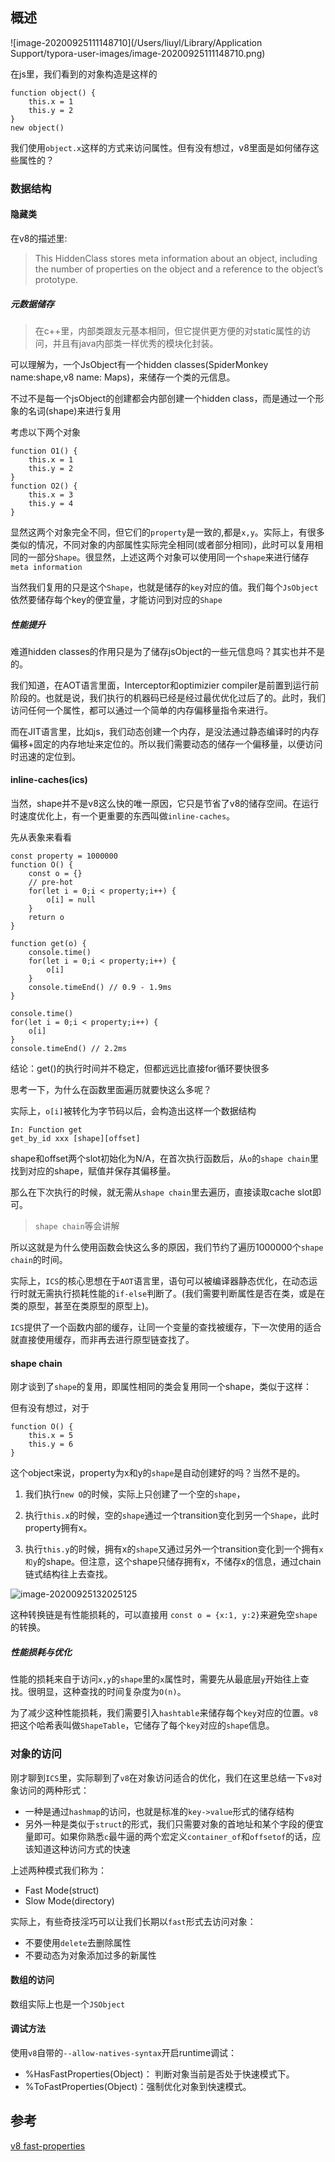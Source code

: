 ## 概述

![image-20200925111148710](/Users/liuyl/Library/Application Support/typora-user-images/image-20200925111148710.png)

在js里，我们看到的对象构造是这样的

```
function object() {
	this.x = 1
	this.y = 2
}
new object()
```

我们使用`object.x`这样的方式来访问属性。但有没有想过，v8里面是如何储存这些属性的？



### 数据结构

#### 隐藏类

在v8的描述里:

> This HiddenClass stores meta information about an object, including the number of properties on the object and a reference to the object’s prototype.



##### 元数据储存

> 在c++里，内部类跟友元基本相同，但它提供更方便的对static属性的访问，并且有java内部类一样优秀的模块化封装。

可以理解为，一个JsObject有一个hidden classes(SpiderMonkey name:shape,v8 name: Maps)，来储存一个类的元信息。

不过不是每一个jsObject的创建都会内部创建一个hidden class，而是通过一个形象的名词(shape)来进行复用

考虑以下两个对象

```
function O1() {
	this.x = 1
	this.y = 2
}
function O2() {
	this.x = 3
	this.y = 4
}
```

显然这两个对象完全不同，但它们的`property`是一致的,都是`x,y`。实际上，有很多类似的情况，不同对象的内部属性实际完全相同(或者部分相同)，此时可以复用相同的一部分`Shape`。很显然，上述这两个对象可以使用同一个`shape`来进行储存`meta information`

当然我们复用的只是这个`Shape`，也就是储存的`key`对应的值。我们每个`JsObject`依然要储存每个key的便宜量，才能访问到对应的`Shape`



##### 性能提升

难道hidden classes的作用只是为了储存jsObject的一些元信息吗？其实也并不是的。

我们知道，在AOT语言里面，Interceptor和optimizier compiler是前置到运行前阶段的。也就是说，我们执行的机器码已经是经过最优优化过后了的。此时，我们访问任何一个属性，都可以通过一个简单的内存偏移量指令来进行。

而在JIT语言里，比如js，我们动态创建一个内存，是没法通过静态编译时的内存偏移+固定的内存地址来定位的。所以我们需要动态的储存一个偏移量，以便访问时迅速的定位到。



#### inline-caches(ics)

当然，shape并不是v8这么快的唯一原因，它只是节省了v8的储存空间。在运行时速度优化上，有一个更重要的东西叫做`inline-caches`。

先从表象来看看

```
const property = 1000000
function O() {
	const o = {}
	// pre-hot
	for(let i = 0;i < property;i++) {
		o[i] = null
	}
	return o
}

function get(o) {
	console.time()
	for(let i = 0;i < property;i++) {
		o[i]
	}
	console.timeEnd() // 0.9 - 1.9ms
}

console.time()
for(let i = 0;i < property;i++) {
	o[i]
}
console.timeEnd() // 2.2ms
```

结论：get()的执行时间并不稳定，但都远远比直接for循环要快很多

思考一下，为什么在函数里面遍历就要快这么多呢？

实际上，`o[i]`被转化为字节码以后，会构造出这样一个数据结构

```
In: Function get
get_by_id xxx [shape][offset]
```

shape和offset两个slot初始化为N/A，在首次执行函数后，从`o`的`shape chain`里找到对应的shape，赋值并保存其偏移量。

那么在下次执行的时候，就无需从`shape chain`里去遍历，直接读取cache slot即可。

> `shape chain`等会讲解

所以这就是为什么使用函数会快这么多的原因，我们节约了遍历1000000个`shape chain`的时间。



实际上，`ICS`的核心思想在于`AOT`语言里，语句可以被编译器静态优化，在动态运行时就无需执行损耗性能的`if-else`判断了。(我们需要判断属性是否在类，或是在类的原型，甚至在类原型的原型上)。

`ICS`提供了一个函数内部的缓存，让同一个变量的查找被缓存，下一次使用的适合就直接使用缓存，而非再去进行原型链查找了。



#### shape chain

刚才谈到了`shape`的复用，即属性相同的类会复用同一个shape，类似于这样：

但有没有想过，对于

```
function O() {
	this.x = 5
	this.y = 6
}
```

这个object来说，property为x和y的`shape`是自动创建好的吗？当然不是的。

1. 我们执行`new O`的时候，实际上只创建了一个空的`shape`，

2. 执行`this.x`的时候，空的`shape`通过一个transition变化到另一个`Shape`，此时property拥有x。
3. 执行`this.y`的时候，拥有x的`shape`又通过另外一个transition变化到一个拥有`x和y`的shape。但注意，这个shape只储存拥有x，不储存x的信息，通过chain链式结构往上去查找。

![image-20200925132025125](https://mathiasbynens.be/_img/js-engines/shape-chain-2.svg)

这种转换链是有性能损耗的，可以直接用 `const o = {x:1, y:2}`来避免空`shape`的转换。

##### 性能损耗与优化

性能的损耗来自于访问`x,y`的`shape`里的`x`属性时，需要先从最底层`y`开始往上查找。很明显，这种查找的时间复杂度为`O(n)`。

为了减少这种性能损耗，我们需要引入`hashtable`来储存每个`key`对应的位置。`v8`把这个哈希表叫做`ShapeTable`，它储存了每个`key`对应的`shape`信息。

### 对象的访问

刚才聊到`ICS`里，实际聊到了`v8`在对象访问适合的优化，我们在这里总结一下`v8`对象访问的两种形式：

+ 一种是通过`hashmap`的访问，也就是标准的`key->value`形式的储存结构
+ 另外一种是类似于`struct`的形式，我们只需要对象的首地址和某个字段的便宜量即可。如果你熟悉`c`最牛逼的两个宏定义`container_of`和`offsetof`的话，应该知道这种访问方式的快速

上述两种模式我们称为：

+ Fast Mode(struct)
+ Slow Mode(directory)



实际上，有些奇技淫巧可以让我们长期以`fast`形式去访问对象：

+ 不要使用`delete`去删除属性
+ 不要动态为对象添加过多的新属性



#### 数组的访问

数组实际上也是一个`JSObject`

#### 调试方法

使用`v8`自带的`--allow-natives-syntax`开启runtime调试：

- %HasFastProperties(Object)： 判断对象当前是否处于快速模式下。
- %ToFastProperties(Object)：强制优化对象到快速模式。

## 参考

[v8 fast-properties](https://v8.dev/blog/fast-properties)
